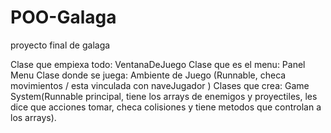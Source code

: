 # POO-Galaga
proyecto final de galaga

Clase que empiexa todo: VentanaDeJuego
Clase que es el menu: Panel Menu
Clase donde se juega: Ambiente de Juego (Runnable, checa movimientos / esta vinculada con naveJugador )
        Clases que crea: Game System(Runnable principal, tiene los arrays de enemigos y proyectiles, les dice que acciones tomar, checa                              colisiones y tiene metodos que controlan a los arrays).
        
